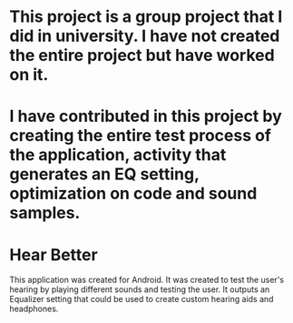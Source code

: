 # This project is a group project that I did in university. I have not created the entire project but have worked on it.
# I have contributed in this project by creating the entire test process of the application, activity that generates an EQ setting, optimization on code and sound samples.

# Hear Better

This application was created for Android. It was created to test the user's hearing by playing different sounds and testing the user. It outputs an Equalizer setting that could be used to create custom hearing aids and headphones.
